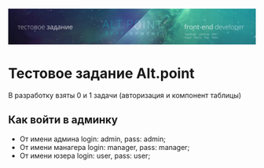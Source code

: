 ![header](<./feth.jpg>) 

# Тестовое задание Alt.point

В разработку взяты 0 и 1 задачи (авторизация и компонент таблицы)

## Как войти в админку

- От имени админа login: admin, pass: admin;
- От имени манагера login: manager, pass: manager;
- От имени юзера login: user, pass: user;
